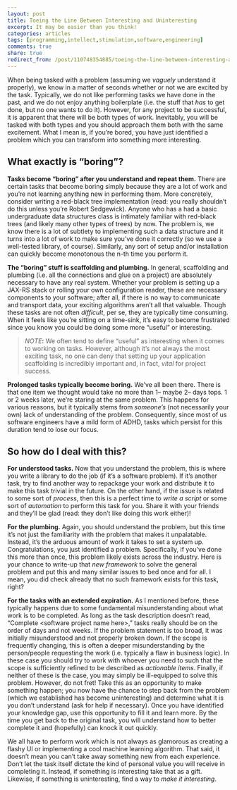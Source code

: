 ```yaml
---
layout: post
title: Toeing the Line Between Interesting and Uninteresting
excerpt: It may be easier than you think!
categories: articles
tags: [programming,intellect,stimulation,software,engineering]
comments: true
share: true
redirect_from: /post/110748354885/toeing-the-line-between-interesting-and
---
```


<p>When being tasked with a problem (assuming we <i>vaguely</i> understand it properly), we know in a matter of seconds whether or not we are excited by the task. Typically, we do not like performing tasks we have done in the past, and we do not enjoy anything boilerplate (i.e. the stuff that <i>has</i> to get done, but no one wants to do it). However, for any project to be successful, it is apparent that there will be both types of work. Inevitably, you will be tasked with both types and you should approach them both with the same excitement. What I mean is, if you&rsquo;re bored, you have just identified a problem which you can transform into something more interesting.</p><h2>What exactly is &ldquo;boring&rdquo;?</h2><p><b>Tasks become &ldquo;boring&rdquo; after you understand and repeat them.</b> There are certain tasks that become boring simply because they are a lot of work and you&rsquo;re not learning anything new in performing them. More concretely, consider writing a red-black tree implementation (read: you really shouldn&rsquo;t do this unless you&rsquo;re Robert Sedgewick). Anyone who has a had a basic undergraduate data structures class is intimately familiar with red-black trees (and likely many other types of trees) by now. The problem is, we know there is a lot of subtlety to implementing such a data structure and it turns into a lot of work to make sure you&rsquo;ve done it correctly (so we use a well-tested library, of course). Similarly, any sort of setup and/or installation can quickly become monotonous the n-th time you perform it.</p><p><b>The &ldquo;boring&rdquo; stuff is scaffolding and plumbing.</b> In general, scaffolding and plumbing (i.e. all the connections and glue on a project) are absolutely necessary to have any real system. Whether your problem is setting up a JAX-RS stack or rolling your own configuration reader, these are necessary components to your software; after all, if there is no way to communicate and transport data, your exciting algorithms aren&rsquo;t all that valuable. Though these tasks are not often <i>difficult</i>, per se, they are typically time consuming. When it feels like you&rsquo;re sitting on a time-sink, it&rsquo;s easy to become frustrated since you know you could be doing some more &ldquo;useful&rdquo; or interesting.</p><blockquote><i>NOTE</i><b>:</b> We often tend to define &ldquo;useful&rdquo; as interesting when it comes to working on tasks. However, although it&rsquo;s not always the most exciting task, no one can deny that setting up your application scaffolding is incredibly important and, in fact, <i>vital</i> for project success.<br/></blockquote><p><b>Prolonged tasks typically become boring.</b> We&rsquo;ve all been there. There is that one item we thought would take no more than 1&ndash; maybe 2&ndash; days tops. 1 or 2 weeks later, we&rsquo;re staring at the same problem. This happens for various reasons, but it typically stems from <i>someone&rsquo;s </i>(not necessarily your own) lack of understanding of the problem. Consequently, since most of us software engineers have a mild form of ADHD, tasks which persist for this duration tend to lose our focus.</p><h2>So how do I deal with this?</h2><p><b>For understood tasks.</b> Now that you understand the problem, this is where you write a library to do the job (if it&rsquo;s a software problem). If it&rsquo;s another task, try to find another way to repackage your work and distribute it to make this task trivial in the future. On the other hand, if the issue is related to some sort of <i>process</i>, then this is a perfect time to <i>write a script</i> or some sort of <i>automation</i> to perform this task for you. Share it with your friends and they&rsquo;ll be glad (read: they don&rsquo;t like doing this work either)!</p><p><b>For the plumbing.</b> Again, you should understand the problem, but this time it&rsquo;s not just the familiarity with the problem that makes it unpalatable. Instead, it&rsquo;s the arduous amount of work it takes to set a system up. Congratulations, you just identified a problem. Specifically, if you&rsquo;ve done this more than once, this problem likely exists across the industry. Here is your chance to write-up that <i>new framework </i>to solve the general problem and put this and many similar issues to bed once and for all. I mean, you did check already that no such framework exists for this task, right?</p><p><b>For the tasks with an extended expiration.</b> As I mentioned before, these typically happens due to some fundamental misunderstanding about what work is to be completed. As long as the task description doesn&rsquo;t read, &ldquo;Complete &lt;software project name here&gt;,&rdquo; tasks really should be on the order of days and not weeks. If the problem statement is too broad, it was initially misunderstood and not properly broken down. If the scope is frequently changing, this is often a deeper misunderstanding by the person/people requesting the work (i.e. typically a flaw in business logic). In these case you should try to work with whoever you need to such that the scope is sufficiently refined to be described as <i>actionable items</i>. Finally, if neither of these is the case, you may simply be ill-equipped to solve this problem. However, do not fret! Take this as an opportunity to make something happen; you now have the chance to step back from the problem (which we established has become uninteresting) and determine what it is you don&rsquo;t understand (ask for help if necessary). Once you have identified your knowledge gap, use this opportunity to fill it and learn more. By the time you get back to the original task, you will understand how to better complete it and (hopefully) can knock it out quickly.</p><p>We all have to perform work which is not always as glamorous as creating a flashy UI or implementing a cool machine learning algorithm. That said, it doesn&rsquo;t mean you can&rsquo;t take away something new from each experience. Don&rsquo;t let the task itself dictate the kind of personal value you will receive in completing it. Instead, if something is interesting take that as a gift. Likewise, if something is uninteresting, find a way to <i>make</i> <i>it interesting</i>. </p>
